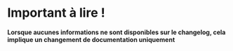 # Important à lire !

__Lorsque aucunes informations ne sont disponibles sur le changelog, cela implique un changement de documentation uniquement__


